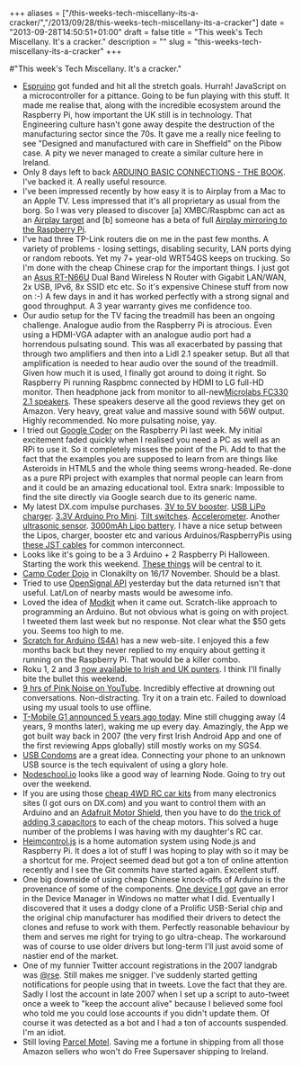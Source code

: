+++
aliases = ["/this-weeks-tech-miscellany-its-a-cracker/","/2013/09/28/this-weeks-tech-miscellany-its-a-cracker"]
date = "2013-09-28T14:50:51+01:00"
draft = false
title = "This week's Tech Miscellany. It's a cracker."
description = ""
slug = "this-weeks-tech-miscellany-its-a-cracker"
+++

#"This week's Tech Miscellany. It's a cracker."

<ul>
	<li><a href="http://www.espruino.com/">Espruino</a> got funded and hit all the stretch goals. Hurrah! JavaScript on a microcontroller for a pittance. Going to be fun playing with this stuff. It made me realise that, along with the incredible ecosystem around the Raspberry Pi, how important the UK still is in technology. That Engineering culture hasn't gone away despite the destruction of the manufacturing sector since the 70s. It gave me a really nice feeling to see "Designed and manufactured with care in Sheffield" on the Pibow case. A pity we never managed to create a similar culture here in Ireland.</li>
	<li>Only 8 days left to back <a href="http://www.indiegogo.com/projects/arduino-basic-connections-the-book">ARDUINO BASIC CONNECTIONS - THE BOOK</a>. I've backed it. A really useful resource.</li>
	<li>I've been impressed recently by how easy it is to Airplay from a Mac to an Apple TV. Less impressed that it's all proprietary as usual from the borg. So I was very pleased to discover [a] XMBC/Raspbmc can act as an <a href="http://wiki.xbmc.org/index.php?title=AirPlay">Airplay target</a> and [b] someone has a beta of full <a href="http://www.raspberrypi.org/phpBB3/viewtopic.php?f=41&amp;t=49668">Airplay mirroring to the Raspberry Pi</a>.</li>
	<li>I've had three TP-Link routers die on me in the past few months. A variety of problems - losing settings, disabling security, LAN ports dying or random reboots. Yet my 7+ year-old WRT54GS keeps on trucking. So I'm done with the cheap Chinese crap for the important things. I just got an <a href="http://www.amazon.co.uk/ASUS-RT-N66U-Wireless-streaming-Warranty/dp/B007W16SMO">Asus RT-N66U</a> Dual Band Wireless N Router with Gigabit LAN/WAN, 2x USB, IPv6, 8x SSID etc etc. So it's expensive Chinese stuff from now on :-) A few days in and it has worked perfectly with a strong signal and good throughput. A 3 year warranty gives me confidence too.</li>
	<li>Our audio setup for the TV facing the treadmill has been an ongoing challenge. Analogue audio from the Raspberry Pi is atrocious. Even using a HDMI-VGA adapter with an analogue audio port had a horrendous pulsating sound. This was all exacerbated by passing that through two amplifiers and then into a Lidl 2.1 speaker setup. But all that amplification is needed to hear audio over the sound of the treadmill. Given how much it is used, I finally got around to doing it right. So Raspberry Pi running Raspbmc connected by HDMI to LG full-HD monitor. Then headphone jack from monitor to all-new<a href="http://www.amazon.co.uk/dp/B0040N3BQI/ref=pe_385721_37038051_pe_217191_31005151_M3T1_dp_1">Microlabs FC330 2.1 speakers</a>. These speakers deserve all the good reviews they get on Amazon. Very heavy, great value and massive sound with 56W output. Highly recommended. No more pulsating noise, yay.</li>
	<li>I tried out <a href="http://googlecreativelab.github.io/coder/">Google Coder</a> on the Raspberry Pi last week. My initial excitement faded quickly when I realised you need a PC as well as an RPi to use it. So it completely misses the point of the Pi. Add to that the fact that the examples you are supposed to learn from are things like Asteroids in HTML5 and the whole thing seems wrong-headed. Re-done as a pure RPi project with examples that normal people can learn from and it could be an amazing educational tool. Extra snark: Impossible to find the site directly via Google search due to its generic name.</li>
	<li>My latest DX.com impulse purchases. <a href="http://dx.com/p/diy-3v-to-5v-1a-boost-pcb-module-for-mobile-charger-power-supply-red-229432?Utm_rid=73941134&Utm_source=affiliate">3V to 5V booster</a>. <a href="http://dx.com/p/mini-usb-1a-lithium-battery-charging-board-charger-144856?Utm_rid=73941134&Utm_source=affiliate">USB LiPo charger</a>. <a href="http://dx.com/p/pro-mini-atmega328-3-3v-8m-microcontroller-board-for-arduino-blue-156957?Utm_rid=73941134&Utm_source=affiliate">3.3V Arduino Pro Mini</a>. <a href="http://dx.com/p/arduino-tilt-switch-sensor-module-black-135528?Utm_rid=73941134&Utm_source=affiliate">Tilt switches</a>. <a href="http://dx.com/p/mma7660fc-3-axial-triaxial-digital-accelerometer-module-blue-179445?Utm_rid=73941134&Utm_source=affiliate">Accelerometer</a>. Another <a href="http://dx.com/p/hc-sr04-ultrasonic-sensor-distance-measuring-module-133696?Utm_rid=73941134&Utm_source=affiliate">ultrasonic sensor</a>. <a href="http://dx.com/p/3570100-3-7v-3000mah-lithium-polymer-battery-for-tablets-mp3-mp4-more-silver-214237?Utm_rid=73941134&Utm_source=affiliate">3000mAh Lipo battery</a>. I have a nice setup between the Lipos, charger, booster etc and various Arduinos/RaspberryPis using <a href="http://dx.com/p/jst-cables-10-pair-15234?Utm_rid=73941134&Utm_source=affiliate">these JST cables</a> for common interconnect.</li>
	<li>Looks like it's going to be a 3 Arduino + 2 Raspberry Pi Halloween. Starting the work this weekend. <a href="http://www.ebay.co.uk/itm/U-disk-audio-player-SD-card-voice-module-MP3-Sound-module-WTV020-SD-16P-Arduino/190914132983?_trksid=p2047675.m1850&amp;_trkparms=aid%3D222002%26algo%3DSIC.FIT%26ao%3D1%26asc%3D17233%26meid%3D1606317414313265624%26pid%3D100011%26prg%3D8045%26rk%3D1%26rkt%3D5%26sd%3D190894158355%26">These things</a> will be central to it.</li>
	<li><a href="http://campcoderdojo.com/">Camp Coder Dojo</a> in Clonakilty on 16/17 November. Should be a blast.</li>
	<li>Tried to use <a href="http://developer.opensignal.com/">OpenSignal API</a> yesterday but the data returned isn't that useful. Lat/Lon of nearby masts would be awesome info.</li>
	<li>Loved the idea of <a href="http://www.modk.it/">Modkit</a> when it came out. Scratch-like approach to programming an Arduino. But not obvious what is going on with project. I tweeted them last week but no response. Not clear what the $50 gets you. Seems too high to me.</li>
	<li><a href="http://s4a.cat/">Scratch for Arduino (S4A)</a> has a new web-site. I enjoyed this a few months back but they never replied to my enquiry about getting it running on the Raspberry Pi. That would be a killer combo.</li>
	<li>Roku 1, 2 and 3 <a href="http://www.mediastreamingmarket.com/">now available to Irish and UK punters</a>. I think I'll finally bite the bullet this weekend.</li>
	<li><a href="http://www.youtube.com/watch?v=CQBigIRlbk8">9 hrs of Pink Noise on YouTube</a>. Incredibly effective at drowning out conversations. Non-distracting. Try it on a train etc. Failed to download using my usual tools to use offline.</li>
	<li><a href="http://androidcommunity.com/t-mobile-g1-and-android-celebrate-5th-birthday-heres-to-5-more-years-20130923/">T-Mobile G1 announced 5 years ago today</a>. Mine still chugging away (4 years, 9 months later), waking me up every day. Amazingly, the App we got built way back in 2007 (the very first Irish Android App and one of the first reviewing Apps globally) still mostly works on my SGS4.</li>
	<li><a href="http://int3.cc/collections/frontpage/products/usbcondoms">USB Condoms</a> are a great idea. Connecting your phone to an unknown USB source is the tech equivalent of using a glory hole.</li>
	<li><a href="http://nodeschool.io">Nodeschool.io</a> looks like a good way of learning Node. Going to try out over the weekend.</li>
	<li>If you are using those <a href="http://dx.com/p/zl-4-smart-car-chassis-kit-for-arduino-black-yellow-152992?Utm_rid=73941134&Utm_source=affiliate">cheap 4WD RC car kits</a> from many electronics sites (I got ours on DX.com) and you want to control them with an Arduino and an <a href="http://www.adafruit.com/products/81">Adafruit Motor Shield</a>, then you have to do <a href="http://learn.adafruit.com/adafruit-motor-shield/faq#faq-20">the trick of adding 3 capacitors</a> to each of the cheap motors. This solved a huge number of the problems I was having with my daughter's RC car.</li>
	<li style="text-align: left;"><a href="http://ni-c.github.io/heimcontrol.js/get-started.html">Heimcontrol.js</a> is a home automation system using Node.js and Raspberry Pi. It does a lot of stuff I was hoping to play with so it may be a shortcut for me. Project seemed dead but got a ton of online attention recently and I see the Git commits have started again. Excellent stuff.</li>
	<li style="text-align: left;">One big downside of using cheap Chinese knock-offs of Arduino is the provenance of some of the components. <a href="http://dx.com/p/meeeno-mn-mb-unomn-development-board-w-pl2303-serial-orange-black-202588?Utm_rid=73941134&Utm_source=affiliate">One device I got</a> gave an error in the Device Manager in Windows no matter what I did. Eventually I discovered that it uses a dodgy clone of a Prolific USB-Serial chip and the original chip manufacturer has modified their drivers to detect the clones and refuse to work with them. Perfectly reasonable behaviour by them and serves me right for trying to go ultra-cheap. The workaround was of course to use older drivers but long-term I'll just avoid some of nastier end of the market.</li>
	<li style="text-align: left;">One of my funnier Twitter account registrations in the 2007 landgrab was <a href="https://twitter.com/search?q=%40rse&amp;src=typd&amp;f=realtime">@rse</a>. Still makes me snigger. I've suddenly started getting notifications for people using that in tweets. Love the fact that they are. Sadly I lost the account in late 2007 when I set up a script to auto-tweet once a week to "keep the account alive" because I believed some fool who told me you could lose accounts if you didn't update them. Of course it was detected as a bot and I had a ton of accounts suspended. I'm an idiot.</li>
	<li style="text-align: left;">Still loving <a href="http://parcelmotel.com/">Parcel Motel</a>. Saving me a fortune in shipping from all those Amazon sellers who won't do Free Supersaver shipping to Ireland.</li>
</ul>